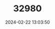 ---
title: "32980"
category: "Machaerium villosum"
draft: false
date: 2024-02-22 13:03:50
languages:
  Spanish; Castilian: ["Jacarandá-do-cerrado", "Jacarandá-pardo", "Jacarandá-paulista", "Jacarandá-pedra"]
  Portuguese: ["Jacarandã¡-paulista"]
---